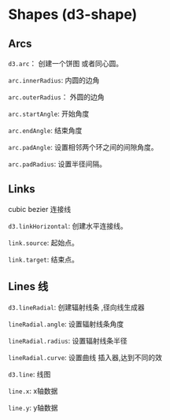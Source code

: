 # Shapes (d3-shape)

## Arcs

`d3.arc`： 创建一个饼图 或者同心圆。

`arc.innerRadius`: 内圆的边角 

`arc.outerRadius`： 外圆的边角

`arc.startAngle`: 开始角度

`arc.endAngle`: 结束角度

`arc.padAngle`: 设置相邻两个环之间的间隙角度。

`arc.padRadius`: 设置半径间隔。

## Links

cubic bezier 连接线

`d3.linkHorizontal`: 创建水平连接线。

`link.source`: 起始点。

`link.target`: 结束点。

## Lines 线

`d3.lineRadial`: 创建辐射线条 ,径向线生成器

`lineRadial.angle`: 设置辐射线条角度

`lineRadial.radius`: 设置辐射线条半径

`lineRadial.curve`: 设置曲线 插入器,达到不同的效

`d3.line`: 线图

`line.x`: x轴数据

`line.y`: y轴数据